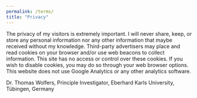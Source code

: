 ```yaml
---
permalink: /terms/
title: "Privacy"
---
```


The privacy of my visitors is extremely important. I will never share, keep, or store any personal information nor any other information that maybe received without my knowledge. Third-party advertisers may place and read cookies on your browser and/or use web beacons to collect information. This site has no access or control over these cookies. If you wish to disable cookies, you may do so through your web browser options. This website does not use Google Analytics or any other analytics software.

Dr. Thomas Wolfers, Principle Investigator, Eberhard Karls University, Tübingen, Germany
